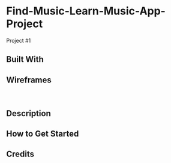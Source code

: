 # Find-Music-Learn-Music-App-Project
Project #1
<h2> Built With </h2>


<h2> Wireframes </h2>
  <img scr="Find Music & Learn Music (1).png">
  <img scr="Find Music & Learn Music (2).png">

<h2> Description </h2>

<h2> How to Get Started </h2>

<h2> Credits </h2>
